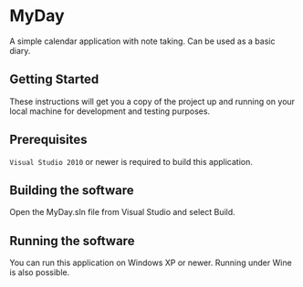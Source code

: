 # MyDay

A simple calendar application with note taking. Can be used as a basic diary.

## Getting Started

These instructions will get you a copy of the project up and running on your local machine for development and testing purposes.

## Prerequisites

```Visual Studio 2010``` or newer is required to build this application.

## Building the software

Open the MyDay.sln file from Visual Studio and select Build.

## Running the software

You can run this application on Windows XP or newer. Running under Wine is also possible.
